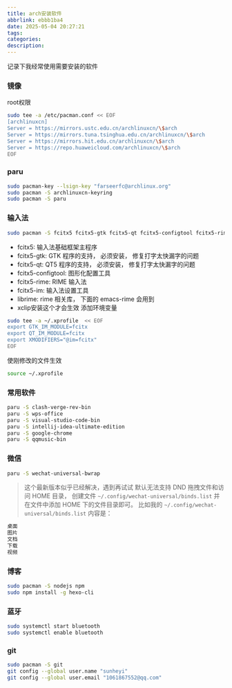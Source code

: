 ```yaml
---
title: arch安装软件
abbrlink: ebbb1ba4
date: 2025-05-04 20:27:21
tags:
categories:
description:
---
```


记录下我经常使用需要安装的软件
<!-- more -->
### 镜像
root权限
```bash
sudo tee -a /etc/pacman.conf << EOF
[archlinuxcn]
Server = https://mirrors.ustc.edu.cn/archlinuxcn/\$arch
Server = https://mirrors.tuna.tsinghua.edu.cn/archlinuxcn/\$arch
Server = https://mirrors.hit.edu.cn/archlinuxcn/\$arch
Server = https://repo.huaweicloud.com/archlinuxcn/\$arch
EOF
```
### paru
```bash
sudo pacman-key --lsign-key "farseerfc@archlinux.org"
sudo pacman -S archlinuxcn-keyring
sudo pacman -S paru
```
### 输入法
```bash
sudo pacman -S fcitx5 fcitx5-gtk fcitx5-qt fcitx5-configtool fcitx5-rime librime fcitx5-im xclip
```
-   fcitx5: 输入法基础框架主程序
-   fcitx5-gtk: GTK 程序的支持， 必须安装， 修复打字太快漏字的问题
-   fcitx5-qt: QT5 程序的支持， 必须安装， 修复打字太快漏字的问题
-   fcitx5-configtool: 图形化配置工具
-   fcitx5-rime: RIME 输入法
-   fcitx5-im: 输入法设置工具
-   librime: rime 相关库， 下面的 emacs-rime 会用到
- xclip安装这个才会生效
添加环境变量
```bash
sudo tee -a ~/.xprofile  << EOF
export GTK_IM_MODULE=fcitx
export QT_IM_MODULE=fcitx
export XMODIFIERS="@im=fcitx"
EOF
```
使刚修改的文件生效
```bash
source ~/.xprofile
```
### 常用软件
```bash
paru -S clash-verge-rev-bin
paru -S wps-office
paru -S visual-studio-code-bin
paru -S intellij-idea-ultimate-edition
paru -S google-chrome
paru -S qqmusic-bin
 ```
### 微信
```bash
paru -S wechat-universal-bwrap
 ```

 >这个最新版本似乎已经解决，遇到再试试
 >默认无法支持 DND 拖拽文件和访问 HOME 目录， 创建文件 `~/.config/wechat-universal/binds.list` 并在文件中添加 HOME 下的文件目录即可。
>比如我的 `~/.config/wechat-universal/binds.list` 内容是：
```bash
桌面
图片
文档
下载
视频
```
### 博客
```bash
sudo pacman -S nodejs npm
sudo npm install -g hexo-cli
```
### 蓝牙
```bash
sudo systemctl start bluetooth
sudo systemctl enable bluetooth
```
### git
```bash
sudo pacman -S git
git config --global user.name "sunheyi"
git config --global user.email "1061867552@qq.com"
```

